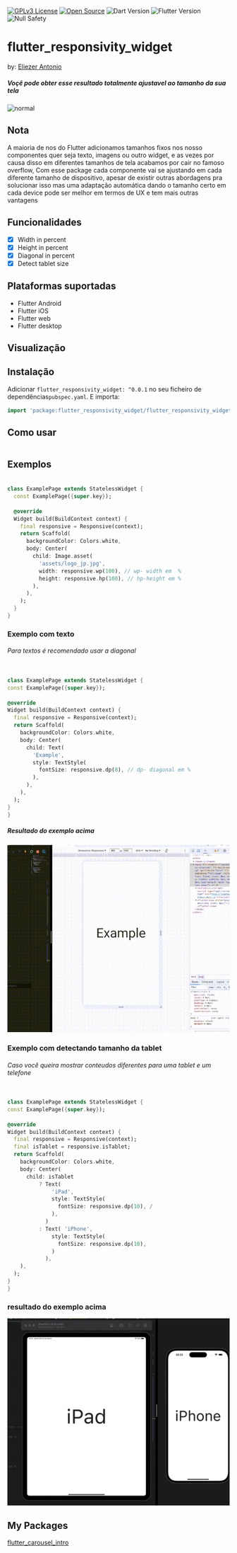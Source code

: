 [![GPLv3 License](https://img.shields.io/badge/License-GPL%20v3-yellow.svg)](https://opensource.org/licenses/)
[![Open Source](https://badges.frapsoft.com/os/v1/open-source.svg?v=103)](https://opensource.org/)
![Dart Version](https://img.shields.io/static/v1?label=dart&message=3&color=00579d)
![Flutter Version](https://img.shields.io/static/v1?label=flutter&message=3&color=42a5f5)
![Null Safety](https://img.shields.io/static/v1?label=null-safety&message=done&color=success)
# flutter_responsivity_widget

 by: [Eliezer Antonio](https://github.com/eliezerantonio)

##### Voçê pode obter esse resultado totalmente ajustavel ao tamanho da sua tela

  ![normal](https://github.com/eliezerantonio/flutter_responsivity_widget/blob/main/resources/gifs/complex.gif)
  
## Nota

A maioria de nos do Flutter adicionamos tamanhos fixos nos nosso componentes quer seja texto, imagens ou outro widget, e as vezes por causa disso em  diferentes tamanhos de tela acabamos por  cair no famoso overflow, Com esse  package cada componente vai se ajustando em cada diferente tamanho de dispositivo, apesar de existir outras abordagens pra solucionar isso mas uma adaptação automática dando o tamanho certo em cada device pode ser melhor em termos de UX  e tem mais outras vantagens

## Funcionalidades

- [X] Width in percent
- [X] Height in percent
- [X] Diagonal in percent
- [X] Detect tablet size

## Plataformas suportadas

- Flutter Android
- Flutter iOS
- Flutter web
- Flutter desktop

## Visualização

## Instalação

Adicionar `flutter_responsivity_widget: ^0.0.1` no seu  ficheiro de dependências`pubspec.yaml`. E importa:

```dart
import 'package:flutter_responsivity_widget/flutter_responsivity_widget.dart';;
```

## Como usar

```dart

  ```

## Exemplos

```dart

class ExamplePage extends StatelessWidget {
  const ExamplePage({super.key});

  @override
  Widget build(BuildContext context) {
    final responsive = Responsive(context);
    return Scaffold(
      backgroundColor: Colors.white,
      body: Center(
        child: Image.asset(
          'assets/logo_jp.jpg',
          width: responsive.wp(100), // wp- width em  %
          height: responsive.hp(100), // hp-height em %
        ),
      ),
    );
  }
}


  ```  

### Exemplo com texto

###### Para textos é recomendado usar a diagonal

  ```dart

class ExamplePage extends StatelessWidget {
  const ExamplePage({super.key});

  @override
  Widget build(BuildContext context) {
    final responsive = Responsive(context);
    return Scaffold(
      backgroundColor: Colors.white,
      body: Center(
        child: Text(
          'Example',
          style: TextStyle(
            fontSize: responsive.dp(8), // dp- diagonal em %
          ),
        ),
      ),
    );
  }
}


  ```  

##### Resultado  do exemplo acima

![normal](https://github.com/eliezerantonio/flutter_responsivity_widget/blob/main/resources/gifs/text_example.gif)

### Exemplo com  detectando tamanho da tablet

###### Caso você queira mostrar conteudos diferentes para uma tablet e um telefone

  ```dart

class ExamplePage extends StatelessWidget {
  const ExamplePage({super.key});

  @override
  Widget build(BuildContext context) {
    final responsive = Responsive(context);
    final isTablet = responsive.isTablet;
    return Scaffold(
      backgroundColor: Colors.white,
      body: Center(
        child: isTablet
            ? Text(
                'iPad',
                style: TextStyle(
                  fontSize: responsive.dp(10), /
                ),
              )
            : Text( 'iPhone',
                style: TextStyle(
                  fontSize: responsive.dp(10), 
                )
              ),
      ),
    );
  }
}


  ```

### resultado do exemplo acima

 ![normal](https://github.com/eliezerantonio/flutter_responsivity_widget/blob/main/resources/gifs/conteudo_difente.gif)

## My Packages
  
  [flutter_carousel_intro](https://github.com/eliezerantonio/flutter_carousel_intro)
